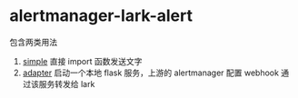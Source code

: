 # alertmanager-lark-alert

包含两类用法
1. [simple](/alertmanager-lark-alert/simple/README.md) 直接 import 函数发送文字
2. [adapter](/alertmanager-lark-alert/adapter/lark_adapter.py) 启动一个本地 flask 服务，上游的 alertmanager 配置 webhook 通过该服务转发给 lark
